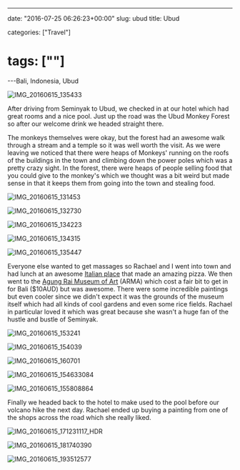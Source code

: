 ---

date: "2016-07-25 06:26:23+00:00"
slug: ubud
title: Ubud

categories: ["Travel"]
# tags: [""]
---Bali, Indonesia, Ubud

![IMG_20160615_135433](img_20160615_135433.jpg "Ubud Monkey Forest")

After driving from Seminyak to Ubud, we checked in at our hotel which had great rooms and a nice pool. Just up the road was the Ubud Monkey Forest so after our welcome drink we headed straight there.

The monkeys themselves were okay, but the forest had an awesome walk through a stream and a temple so it was well worth the visit. As we were leaving we noticed that there were heaps of Monkeys' running on the roofs of the buildings in the town and climbing down the power poles which was a pretty crazy sight. In the forest, there were heaps of people selling food that you could give to the monkey's which we thought was a bit weird but made sense in that it keeps them from going into the town and stealing food.

![IMG_20160615_131453](img_20160615_131453.jpg)

![IMG_20160615_132730](img_20160615_132730.jpg)

![IMG_20160615_134223](img_20160615_134223.jpg)

![IMG_20160615_134315](img_20160615_134315.jpg)

![IMG_20160615_135447](img_20160615_135447.jpg)

Everyone else wanted to get massages so Rachael and I went into town and had lunch at an awesome [Italian place](https://goo.gl/maps/ny58PV1JYKE2) that made an amazing pizza. We then went to the [Agung Rai Museum of Art](http://www.armabali.com/) (ARMA) which cost a fair bit to get in for Bali ($10AUD) but was awesome. There were some incredible paintings but even cooler since we didn't expect it was the grounds of the museum itself which had all kinds of cool gardens and even some rice fields. Rachael in particular loved it which was great because she wasn't a huge fan of the hustle and bustle of Seminyak.

![IMG_20160615_153241](img_20160615_153241.jpg)

![IMG_20160615_154039](img_20160615_154039.jpg)

![IMG_20160615_160701](img_20160615_160701.jpg)

![IMG_20160615_154633084](img_20160615_154633084.jpg)

![IMG_20160615_155808864](img_20160615_155808864.jpg)

Finally we headed back to the hotel to make used to the pool before our volcano hike the next day. Rachael ended up buying a painting from one of the shops across the road which she really liked.

![IMG_20160615_171231117_HDR](img_20160615_171231117_hdr.jpg)

![IMG_20160615_181740390](img_20160615_181740390.jpg)

![IMG_20160615_193512577](img_20160615_193512577.jpg)
